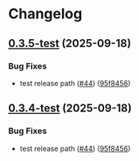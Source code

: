 # Changelog

## [0.3.5-test](https://github.com/ainame/tuzuru/compare/0.3.4-test...0.3.5-test) (2025-09-18)


### Bug Fixes

* test release path ([#44](https://github.com/ainame/tuzuru/issues/44)) ([95f8456](https://github.com/ainame/tuzuru/commit/95f84566492a4ea64c06995bd974b93cc636f014))

## [0.3.4-test](https://github.com/ainame/Tuzuru/compare/tuzuru-0.3.3...tuzuru-0.3.4-test) (2025-09-18)


### Bug Fixes

* test release path ([#44](https://github.com/ainame/Tuzuru/issues/44)) ([95f8456](https://github.com/ainame/Tuzuru/commit/95f84566492a4ea64c06995bd974b93cc636f014))

